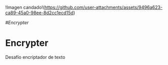 !Imagen candado!(https://github.com/user-attachments/assets/9496a623-ca89-45a0-98ee-8d2cc1ecd15d)

<em> #Encrypter </em>
<h1>Encrypter</h1>
<p>Desafío encriptador de texto</p>


